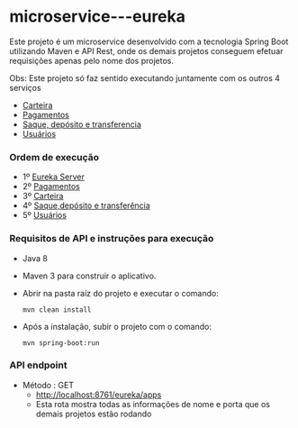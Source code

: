 # microservice---eureka
Este projeto é um microservice desenvolvido com a tecnologia Spring Boot utilizando Maven e API Rest, onde os demais projetos conseguem efetuar requisições apenas pelo nome dos projetos.

Obs: Este projeto só faz sentido executando juntamente com os outros 4 serviços
   - [Carteira](https://github.com/GustavoCSchmitz/microservice---carteira)
   - [Pagamentos](https://github.com/GustavoCSchmitz/microservice---pagamentos)
   - [Saque, depósito e transferencia](https://github.com/GustavoCSchmitz/microservice---saqueDeposito)
   - [Usuários](https://github.com/GustavoCSchmitz/microservice---usuarios)

### Ordem de execução
- 1º [Eureka Server](https://github.com/GustavoCSchmitz/microservice---eureka)
- 2º [Pagamentos](https://github.com/GustavoCSchmitz/microservice---pagamentos)
- 3º [Carteira](https://github.com/GustavoCSchmitz/microservice---carteira)
- 4º [Saque,depósito e transferência](https://github.com/GustavoCSchmitz/microservice---saqueDeposito)
- 5º [Usuários](https://github.com/GustavoCSchmitz/microservice---usuarios)

### Requisitos de API e instruções para execução
 - Java 8
 - Maven 3 para construir o aplicativo.
 - Abrir na pasta raíz do projeto e executar o comando:
 
      `mvn clean install`
 - Após a instalação, subir o projeto com o comando:
       
      `mvn spring-boot:run`
      
### API endpoint
  - Método : GET
     - [http://localhost:8761/eureka/apps]()
     - Esta rota mostra todas as informações de nome e porta que os demais projetos estão rodando


 

 
